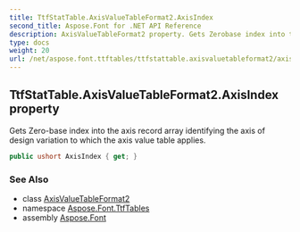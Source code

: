 ```yaml
---
title: TtfStatTable.AxisValueTableFormat2.AxisIndex
second_title: Aspose.Font for .NET API Reference
description: AxisValueTableFormat2 property. Gets Zerobase index into the axis record array identifying the axis of design variation to which the axis value table applies
type: docs
weight: 20
url: /net/aspose.font.ttftables/ttfstattable.axisvaluetableformat2/axisindex/
---
```

## TtfStatTable.AxisValueTableFormat2.AxisIndex property

Gets Zero-base index into the axis record array identifying the axis of design variation to which the axis value table applies.

```csharp
public ushort AxisIndex { get; }
```

### See Also

* class [AxisValueTableFormat2](../)
* namespace [Aspose.Font.TtfTables](../../../aspose.font.ttftables/)
* assembly [Aspose.Font](../../../)


